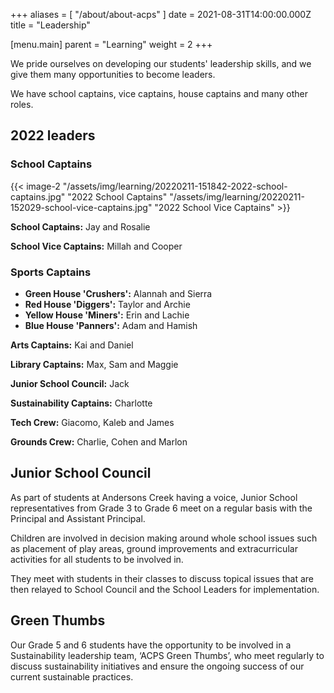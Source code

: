 +++
aliases = [ "/about/about-acps" ]
date = 2021-08-31T14:00:00.000Z
title = "Leadership"

[menu.main]
parent = "Learning"
weight = 2
+++

We pride ourselves on developing our students' leadership skills, and we give them many opportunities to become leaders.

We have school captains, vice captains, house captains and many other roles.

## 2022 leaders

### School Captains

{{< image-2 "/assets/img/learning/20220211-151842-2022-school-captains.jpg" "2022 School Captains" "/assets/img/learning/20220211-152029-school-vice-captains.jpg" "2022 School Vice Captains" >}}

**School Captains:** Jay and Rosalie

**School Vice Captains:** Millah and Cooper

### Sports Captains

* **Green House 'Crushers':** Alannah and Sierra
* **Red House 'Diggers':** Taylor and Archie
* **Yellow House 'Miners':** Erin and Lachie
* **Blue House 'Panners':** Adam and Hamish

**Arts Captains:** Kai and Daniel

**Library Captains:** Max, Sam and Maggie

**Junior School Council:** Jack

**Sustainability Captains:** Charlotte

**Tech Crew:** Giacomo, Kaleb and James

**Grounds Crew:** Charlie, Cohen and Marlon

## Junior School Council

As part of students at Andersons Creek having a voice, Junior School representatives from Grade 3 to Grade 6 meet on a regular basis with the Principal and Assistant Principal.

Children are involved in decision making around whole school issues such as placement of play areas, ground improvements and extracurricular activities for all students to be involved in.

They meet with students in their classes to discuss topical issues that are then relayed to School Council and the School Leaders for implementation.

## Green Thumbs

Our Grade 5 and 6 students have the opportunity to be involved in a Sustainability leadership team, ‘ACPS Green Thumbs’, who meet regularly to discuss sustainability initiatives and ensure the ongoing success of our current sustainable practices.

